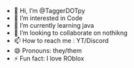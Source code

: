 - 👋 Hi, I’m @TaggerDOTpy
- 👀 I’m interested in Code
- 🌱 I’m currently learning java
- 💞️ I’m looking to collaborate on nothikng
- 📫 How to reach me : YT/Discord
- 😄 Pronouns: they/them
- ⚡ Fun fact: I love ROblox

<!---
TaggerDOTpy/TaggerDOTpy is a ✨ special ✨ repository because its `README.md` (this file) appears on your GitHub profile.
You can click the Preview link to take a look at your changes.
--->
